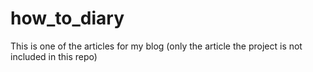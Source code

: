 # how_to_diary

This is one of the articles for my blog (only the article the project is not included in this repo)
